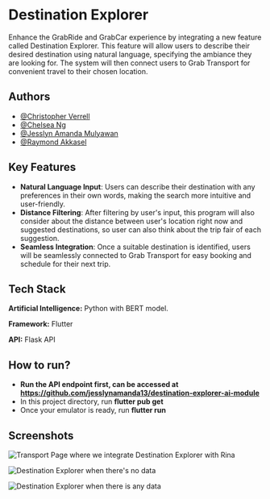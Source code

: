 
# Destination Explorer

Enhance the GrabRide and GrabCar experience by integrating a new feature called Destination Explorer. This feature will allow users to describe their desired destination using natural language, specifying the ambiance they are looking for. The system will then connect users to Grab Transport for convenient travel to their chosen location.


## Authors

- [@Christopher Verrell](https://www.github.com/cverrell07)
- [@Chelsea Ng](https://www.github.com/gnlehc)
- [@Jesslyn Amanda Mulyawan](https://www.github.com/jesslynamanda13)
- [@Raymond Akkasel](https://www.github.com/akkasel)


## Key Features

- **Natural Language Input**: Users can describe their destination with any preferences in their own words, making the search more intuitive and user-friendly.
- **Distance Filtering**: After filtering by user's input, this program will also consider about the distance between user's location right now and suggested destinations, so user can also think about the trip fair of each suggestion.
- **Seamless Integration**: Once a suitable destination is identified, users will be seamlessly connected to Grab Transport for easy booking and schedule for their next trip.


## Tech Stack

**Artificial Intelligence:** Python with BERT model.

**Framework:** Flutter

**API:** Flask API

## How to run?
- **Run the API endpoint first, can be accessed at https://github.com/jesslynamanda13/destination-explorer-ai-module**
- In this project directory, run **flutter pub get**
- Once your emulator is ready, run **flutter run**

## Screenshots

![Transport Page where we integrate Destination Explorer with Rina](https://imgur.com/NCUrZOV.png)

![Destination Explorer when there's no data](https://imgur.com/7cxoXsj.png)

![Destination Explorer when there is any data](https://imgur.com/LEPytr1.png)
